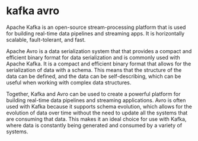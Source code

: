 # kafka avro


Apache Kafka is an open-source stream-processing platform that is used for building real-time data pipelines and streaming apps. It is horizontally scalable, fault-tolerant, and fast.

Apache Avro is a data serialization system that that provides a compact and efficient binary format for data serialization and is commonly used with Apache Kafka. It is a compact and efficient binary format that allows for the serialization of data with a schema. This means that the structure of the data can be defined, and the data can be self-describing, which can be useful when working with complex data structures.

Together, Kafka and Avro can be used to create a powerful platform for building real-time data pipelines and streaming applications. Avro is often used with Kafka because it supports schema evolution, which allows for the evolution of data over time without the need to update all the systems that are consuming that data. This makes it an ideal choice for use with Kafka, where data is constantly being generated and consumed by a variety of systems.
